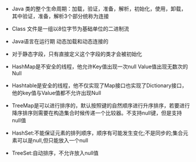 * Java 类的整个生命周期：加载，验证，准备，解析，初始化，使用，卸载，其中验证，准备，解析3个部分统称为连接

* Class 文件是一组以8位字节为基础单位的二进制流

* Java语言在运行期 动态加载和动态连接的

* 对于静态字段，只有直接定义这个字段的类才会被初始化
* HashMap是不安全的线程，他允许Key值出现一次null   Value值出现无数次的Null
* Hashtable是安全的线程，他不仅实现了Map接口也实现了Dictionary接口，他的key值与Value值都不允许出现Null
* TreeMap是可以进行排序的，默认按照键的自然顺序进行升序排序，若要进行降序排序则需要在构造集合时候传递一个比较器。不支持null键，但是支持null值
* HashSet:不能保证元素的排列顺序，顺序有可能发生变化;不是同步的;集合元素可以是null,但只能放入一个null
* TreeSet:自动排序，不允许放入null值